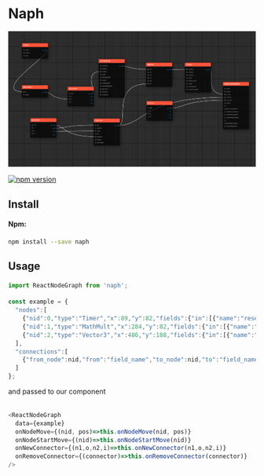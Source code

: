 # Naph 

<p align="center">
  <img src="./Naph.png"/>
</p>

[![npm version](https://badge.fury.io/js/naph.svg)](https://badge.fury.io/js/naph)
## Install

#### Npm:
```sh
npm install --save naph
```

## Usage


```js
import ReactNodeGraph from 'naph';

const example = {
  "nodes":[
    {"nid":0,"type":"Timer","x":89,"y":82,"fields":{"in":[{"name":"reset"},{"name":"pause"},{"name":"max"}],"out":[{"name":"out"}]}},
    {"nid":1,"type":"MathMult","x":284,"y":82,"fields":{"in":[{"name":"in"},{"name":"factor"}],"out":[{"name":"out"}]}},
    {"nid":2,"type":"Vector3","x":486,"y":188,"fields":{"in":[{"name":"xyz"},{"name":"x"},{"name":"y"},{"name":"z"}],"out":[{"name":"xyz"},{"name":"x"},{"name":"y"},{"name":"z"}]}}
  ],
  "connections":[
    {"from_node":nid,"from":"field_name","to_node":nid,"to":"field_name"},
  ]
};

```

and passed to our component

```js

<ReactNodeGraph 
  data={example} 
  onNodeMove={(nid, pos)=>this.onNodeMove(nid, pos)}
  onNodeStartMove={(nid)=>this.onNodeStartMove(nid)}
  onNewConnector={(n1,o,n2,i)=>this.onNewConnector(n1,o,n2,i)} 
  onRemoveConnector={(connector)=>this.onRemoveConnector(connector)}
/>

```

